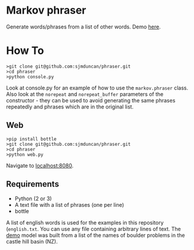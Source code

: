 # Markov phraser

Generate words/phrases from a list of other words. Demo [here](https://boulder.pythonanywhere.com).


# How To

    >git clone git@github.com:sjmduncan/phraser.git
	>cd phraser
	>python console.py

Look at console.py for an example of how to use the `markov.phraser`
class. Also look at the `norepeat` and `norepeat_buffer` parameters of
the constructor - they can be used to avoid generating the same
phrases repeatedly and phrases which are in the original list.

## Web

	>pip install bottle
	>git clone git@github.com:sjmduncan/phraser.git
	>cd phraser
	>python web.py

Navigate to [localhost:8080](http://localhost:8080/).

## Requirements

* Python (2 or 3)
* A text file with a list of phrases (one per line)
* bottle

A list of english words is used for the examples in this repository
(`english.txt`. You can use any file containing arbitrary lines of
text. The [demo](https://boulder.pythonanywhere.com) model was built
from a list of the names of boulder problems in the castle hill basin
(NZ).
